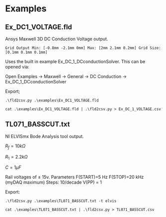 # Examples

## Ex_DC1_VOLTAGE.fld

Ansys Maxwell 3D DC Conduction Voltage output.

`Grid Output Min: [-0.8mm -2.1mm 0mm] Max: [2mm 2.1mm 0.2mm] Grid Size: [0.1mm 0.1mm 0.1mm] `

Uses the built in example Ex_DC_1_DCconductionSolver. This can be opened via:

Open Examples -> Maxwell -> General -> DC Conduction -> Ex_DC_1_DCconductionSolver

Export;
```
.\fld2csv.py .\examples\Ex_DC1_VOLTAGE.fld
```


```
cat .\examples\Ex_DC1_VOLTAGE.fld | .\fld2csv.py > Ex_DC_1_VOLTAGE.csv
```
## TL071_BASSCUT.txt

NI ELVISmx Bode Analysis tool output.

$R_f = 10k\Omega$

$R_1 = 2.2k\Omega$

$C=1\mu F$

Rail voltages of $\pm$ 15v. Parameters 
F(START)=5 Hz
F(STOP)=20 kHz (myDAQ maximum)
Steps: 10/decade
V(PP) = 1

Export:
```
.\fld2csv.py .\examples\TL071_BASSCUT.txt -t elvis
```

```
cat .\examples\TL071_BASSCUT.txt | .\fld2csv.py > TL071_BASSCUT.csv
```
